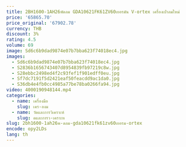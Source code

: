 ```yaml
---
title: 2BH1600-1AH26พัดลม GDA10621FK61ZV60เยอรมัน V-ortex เครื่องเป่าลมใหม่
price: '65865.70'
price_original: '67902.78'
currency: THB
discount: 3%
rating: 4.5
volume: 69
image: Sd6c6b9dad9874e07b7bba623f74018ec4.jpg
images:
  - Sd6c6b9dad9874e07b7bba623f74018ec4.jpg
  - S2836b1656743407d8954839fb97219c8w.jpg
  - S28ebbc2498ed4f2c93fef1f901edff0eu.jpg
  - Sf7dc7191f5d2421eaf50feacdd9ac1da0.jpg
  - S36db4e4fb0cc4985a77be78ba0266fa94.jpg
video: 4000190948144.mp4
categories:
  - name: เครื่องมือ
    slug: เคร-องม
  - name: วัดและการวิเคราะห์
    slug: ดและการว-เคราะห
slug: 2bh1600-1ah26พ-ดลม-gda10621fk61zv60เยอรม-ortex
encode: opy2LDs
lang: th
---
```

  